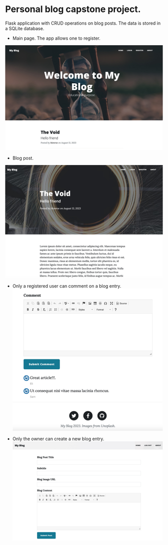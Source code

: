 # Personal blog capstone project.

Flask application with CRUD operations on blog posts. The data is stored in a SQLite database.

- Main page. The app allows one to register.

![Main page](project_images/home.jpeg)

- Blog post.

![Post example](project_images/blogpost.jpeg)

- Only a registered user can comment on a blog entry.
![Comment section](project_images/comment_section.jpeg)

- Only the owner can create a new blog entry.
![New blog post](project_images/new_post.jpeg)
